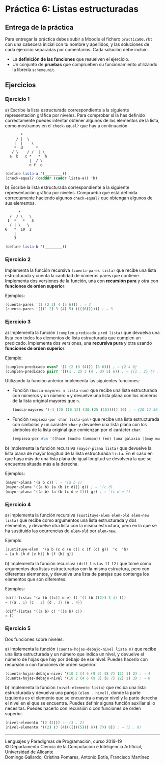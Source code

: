 # Práctica 6: Listas estructuradas

## Entrega de la práctica

Para entregar la práctica debes subir a Moodle el fichero
`practica06.rkt` con una cabecera inicial con tu nombre y apellidos, y
las soluciones de cada ejercicio separadas por comentarios. Cada
solución debe incluir:

- La **definición de las funciones** que resuelven el ejercicio.
- Un conjunto de **pruebas** que comprueben su funcionamiento
  utilizando la librería `schemeunit`.

## Ejercicios


### Ejercicio 1 ###

a) Escribe la lista estructurada correspondiente a la siguiente
representación gráfica por niveles. Para comprobar si la has definido
correctamente puedes intentar obtener algunos de los elementos de la
lista, como mostramos en el `check-equal?` que hay a continuación.

```text
       *
     / |  \
    |  |    \
    *  d      *
   / \    / /  | \
  a  b   c *   *  h
           |  / \
           e f  g
```

```scheme
(define lista-a '(________))
(check-equal? (cadddr (caddr lista-a)) 'h)
```


b) Escribe la lista estructurada correspondiente a la siguiente
representación gráfica por niveles. Comprueba que está definida
correctamente haciendo algunos `check-equal?` que obtengan algunos de
sus elementos.

```text
      *
  /  / \   \
 1  *   *   8  
  / | \   \  
6   *  10  2
    |    
    3   
```

```scheme
(define lista-b '(________))
```


### Ejercicio 2  ###

Implementa la función recursiva `(cuenta-pares lista)` que recibe una
lista estructurada y cuenta la cantidad de números pares que
contiene. Implementa dos versiones de la función, una con
**recursión pura** y otra con **funciones de orden superior**.

Ejemplos:

```scheme
(cuenta-pares '(1 (2 3) 4 (5 6))) ; ⇒ 3
(cuenta-pares '(((1 2) 3 (4) 5) ((((6)))))) ; ⇒ 3
```

### Ejercicio 3 ###

a) Implementa la función `(cumplen-predicado pred lista)` que devuelva
una lista con todos los elementos de lista estructurada que cumplen un
predicado. Implementa dos versiones, una **recursiva pura** y otra usando
**funciones de orden superior**.

Ejemplo:

```scheme
(cumplen-predicado even? '(1 (2 (3 (4))) (5 6))) ; ⇒ {2 4 6}
(cumplen-predicado pair? '(((1 . 2) 3 (4 . 3) 5) 6)) ; ⇒ {{1 . 2} {4 . 3}
```

Utilizando la función anterior implementa las siguientes funciones:

- Función `(busca-mayores n lista-num)` que recibe una lista
  estructurada con números y un número `n` y devuelve una lista plana
  con los números de la lista original mayores que `n`.
  
  ```scheme
  (busca-mayores '(-1 (20 (10 12) (30 (25 (15))))) 10) ; ⇒ {20 12 30 25 15}
  ```

- Función `(empieza-por char lista-pal)` que recibe una lista
  estructurada con símbolos y un carácter `char` y devuelve una lista
  plana con los símbolos de la lista original que comienzan por el
  carácter `char`.
  
  ```scheme
  (empieza-por #\m '((hace (mucho tiempo)) (en) (una galaxia ((muy muy) lejana))) ; ⇒ {mucho muy muy}
  ```


b) Implementa la función recursiva `(mayor-plana lista)` que devuelve
la lista plana de mayor longitud de la lista estructurada `lista`. En
el caso en que haya más de una lista plana de igual longitud se
devolverá la que se encuentra situada más a la derecha.

Ejemplos:

```scheme
(mayor-plana '(a b c)) ; ⇒ '(a b c)
(mayor-plana '((a b) (a (b (c d))) g)) ; ⇒ '(c d)
(mayor-plana '((a b) (a (b (c d e f))) g)) ; ⇒ '(c d e f)
```


### Ejercicio 4 ###

a) Implementa la función recursiva `(sustituye-elem elem-old
elem-new lista)` que recibe como argumentos una lista estructurada y dos
elementos, y devuelve otra lista con la misma estructura, pero en la
que se ha sustituido las ocurrencias de `elem-old` por `elem-new`.

Ejemplo:

```scheme
(sustituye-elem  '(a b (c d (e c)) c (f (c) g))  'c  'h)
⇒ {a b {h d {e h}} h {f {h} g}}
```


b) Implementa la función recursiva `(diff-listas l1 l2)` que tome como
argumentos dos listas estructuradas con la misma estructura, pero con
diferentes elementos, y devuelva una lista de parejas que contenga los
elementos que son diferentes.

Ejemplos:

```scheme
(diff-listas '(a (b ((c)) d e) f) '(1 (b ((2)) 3 4) f))
⇒ {{a . 1} {c . 2} {d . 3} {e . 4}}

(diff-listas '((a b) c) '((a b) c))
⇒ ()
```


### Ejercicio 5 ###

Dos funciones sobre niveles:

a) Implementa la función `(cuenta-hojas-debajo-nivel lista n)` que recibe
una lista estructurada y un número que indica un nivel, y devuelve el
número de hojas que hay por debajo de ese nivel. Puedes hacerlo con
recursión o con funciones de orden superior.

```scheme
(cuenta-hojas-debajo-nivel '(10 2 (4 6 (9 3) (8 7) 12) 1) 2) ; ⇒ 4
(cuenta-hojas-debajo-nivel '(10 2 (4 6 (9 3) (8 7) 12) 1) 3) ; ⇒ 0
```

b) Implementa la función `(nivel-elemento lista)` que reciba una lista
estructurada y devuelva una pareja `(elem . nivel)`, donde la parte
izquierda es el elemento que se encuentra a mayor nivel y la parte
derecha el nivel en el que se encuentra. Puedes definir alguna
función auxiliar si lo necesitas. Puedes hacerlo con
recursión o con funciones de orden superior.

```scheme
(nivel-elemento '(2 (3))) ;⇒ (3 . 2)
(nivel-elemento '((2) (3 (4)((((((5))) 6)) 7)) 8)) ; ⇒ (5 . 8)
```

----

Lenguajes y Paradigmas de Programación, curso 2019-19  
© Departamento Ciencia de la Computación e Inteligencia Artificial, Universidad de Alicante  
Domingo Gallardo, Cristina Pomares, Antonio Botía, Francisco Martínez
